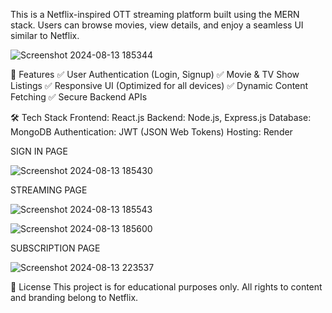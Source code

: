 This is a Netflix-inspired OTT streaming platform built using the MERN stack. Users can browse movies, view details, and enjoy a seamless UI similar to Netflix.

![Screenshot 2024-08-13 185344](https://github.com/user-attachments/assets/3954f596-0e3c-4c4e-b25d-98bdca6d3922)

🚀 Features
✅ User Authentication (Login, Signup)
✅ Movie & TV Show Listings
✅ Responsive UI (Optimized for all devices)
✅ Dynamic Content Fetching
✅ Secure Backend APIs

🛠️ Tech Stack
Frontend: React.js
Backend: Node.js, Express.js
Database: MongoDB
Authentication: JWT (JSON Web Tokens)
Hosting: Render

SIGN IN PAGE

![Screenshot 2024-08-13 185430](https://github.com/user-attachments/assets/35500473-6aec-4efe-bc60-9f1a8c38c0f1)

STREAMING PAGE

![Screenshot 2024-08-13 185543](https://github.com/user-attachments/assets/23a3c3b3-e128-4e43-b389-ae85875dd3d2)

![Screenshot 2024-08-13 185600](https://github.com/user-attachments/assets/3e2e9a29-5ae0-4e64-904f-a7ef1909af9d)

SUBSCRIPTION PAGE

![Screenshot 2024-08-13 223537](https://github.com/user-attachments/assets/4a106ce2-0d96-4591-9db3-c45505fc7d02)

📜 License
This project is for educational purposes only. All rights to content and branding belong to Netflix.
